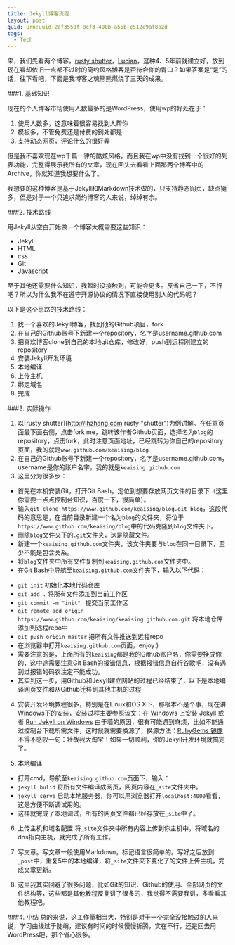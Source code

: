 ```yaml
---
title: Jekyll博客流程
layout: post
guid: urn:uuid:2ef3550f-8cf3-400b-a55b-c512c9af8b2d
tags:
  - Tech
---
```


<!--
[![bridge to wonderland]({{ site.baseurl }}/media/files/2014/09/05/bridge-to-wonderland.jpg)](http://500px.com/photo/82158657)

[Lucian](http://lucianmarin.com/ "Lucian")
-->

来，我们先看两个博客，[rusty shutter](http://lhzhang.com/ "rusty shutter")，[Lucian](http://lucianmarin.com/ "Lucian")，这种4、5年前就建立好，放到现在看却依旧一点都不过时的简约风格博客是否符合你的胃口？如果答案是“是”的话，往下看吧，下面是我博客之魂熊熊燃烧了三天的成果。

###1. 基础知识

现在的个人博客市场使用人数最多的是WordPress，使用wp的好处在于：

1. 使用人数多，这意味着很容易找到人帮你
2. 模板多，不管免费还是付费的到处都是
3. 支持动态网页，评论什么的很好弄

但是我不喜欢现在wp千篇一律的酷炫风格，而且我在wp中没有找到一个很好的列表功能，完整得展示我所有的文章，现在回头去看看上面那两个博客中的Archive，你就知道我想要什么了。

我想要的这种博客是基于Jekyll和Markdown技术做的，只支持静态网页，缺点挺多，但是对于一个只追求简约博客的人来说，绰绰有余。

###2. 技术路线

用Jekyll从空白开始做一个博客大概需要这些知识：

* Jekyll
* HTML
* css
* Git
* Javascript

至于其他还需要什么知识，我暂时没接触到，可能会更多。反省自己一下，不行吧？所以为什么我不在遵守开源协议的情况下直接使用别人的代码呢？

以下是这个思路的技术路线：

1. 找一个喜欢的Jekyll博客，找到他的Github项目，fork
2. 在自己的Github账号下新建一个repository，名字是username.github.com
3. 把喜欢博客clone到自己的本地git仓库，修改好，push到远程刚建立的repository
4. 安装Jekyll开发环境
5. 本地编译
6. 上传主机
7. 绑定域名
8. 完成


###3. 实际操作

1. 以[rusty shutter](http://lhzhang.com rusty "shutter")为例讲解。在任意页面最下面右侧，点击fork me，跳转该作者Github页面，选择名为```blog```的repository，点击fork，此时注意页面地址，已经跳转为你自己的repository页面，我的就是```www.github.com/keaising/blog```
2. 在自己的Github账号下新建一个repository，名字是username.github.com，username是你的账户名字，我的就是```keaising.github.com```
3. 这里分为很多步：
 * 首先在本机安装Git，打开Git Bash，定位到想要存放网页文件的目录下（这里你需要一点点控制台知识，百度一下，很简单）。
 * 输入```git clone https://www.github.com/keaising/blog.git blog```，这段代码的意思是，在当前目录新建一个名为```blog```的文件夹，将位于```https://www.github.com/keaising/blog```中的代码克隆到```blog```文件夹下。
 * 删除```blog```文件夹下的```.git```文件夹，这是隐藏文件。
 * 新建一个```keaising.github.com```文件夹，该文件夹要与```blog```在同一目录下，至少不能是包含关系。
 * 将```blog```文件夹中所有文件复制到```keaising.github.com```文件夹中。
 * 在Git Bash中导航至```keaising.github.com```文件夹下，输入以下代码：
 + ```git init``` 初始化本地代码仓库
 + ```git add .``` 将所有文件添加到当前工作区
 + ```git commit -m "init" ``` 提交当前工作区
 + ```git remote add origin https://www.github.com/keaising/keaising.github.com.git``` 将本地仓库添加到远程repo中
 + ```git push origin master``` 把所有文件推送到远程repo
 + 在浏览器中打开```keaising.github.com```页面，enjoy:)
 + 需要注意的是，上面所有的```keaising```都是我的Github账户名，你需要换成你的，这中途需要注意Git Bash的报错信息，根据报错信息自行谷歌吧，没有遇到过报错的码农注定不能成功。
 + 其实到这一步，用Github和Jekyll建立网站的过程已经结束了，以下是本地编译网页文件和从Github迁移到其他主机的过程

4. 安装开发环境教程很多，特别是在Linux和OS X下，那根本不是个事，现在讲Windows下的安装，安装过程主要参照该文：[在 Windows 上安装 Jekyll](http://cn.yizeng.me/2013/05/10/setup-jekyll-on-windows/ "在 Windows 上安装 Jekyll") 或者 [Run Jekyll on Windows](http://jekyll-windows.juthilo.com/) 由于墙的原因，很有可能遇到麻烦，比如不能通过控制台下载所需文件，这时候就需要换源了，换源方法：[RubyGems 镜像](http://ruby.taobao.org/ "RubyGems 镜像") 不得不感叹一句：壮哉我大淘宝！如果一切顺利，你的Jekyll开发环境就搞定了。

5. 本地编译
 * 打开cmd，导航至```keaising.github.com```页面下，输入：
 * ```jekyll bulid``` 将所有文件编译成网页，网页内容在```_site```文件夹中。
 * ```jekyll serve``` 启动本地服务器，你可以用浏览器打开```localhost:4000```看看，这是方便不断调试用的。
 * 这样就完成了本地调试，所有的网页文件都已经存放在```_site```中了。

6. 上传主机和域名配置
将```_site```文件夹中所有内容上传到你主机中，将域名的dns指向主机，就完成了所有工作。

7. 写文章。写文章一般使用Markdown，标记语言很简单的。写好之后放到```_post```中，重复5中的本地编译，将```_site```文件夹下变化了的文件上传主机，完成文章更新。
8. 这里我其实回避了很多问题，比如Git的知识、Github的使用、全部网页的文件结构等，这些都是其他教程反复讲了很多的，我觉得不需要我讲，多看看其他教程吧。

###4. 小结
总的来说，这工作量相当大，特别是对于一个完全没接触过的人来说，学习曲线过于陡峭，建议有时间的时候慢慢折腾，实在不行，还是回去用WordPress吧，那个省心很多。